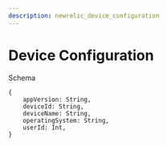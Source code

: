 ```yaml
---
description: newrelic_device_configuration
---
```


# Device Configuration

Schema
```
{
	appVersion: String,
	deviceId: String,
	deviceName: String,
	operatingSystem: String,
	userId: Int,
}
```
